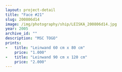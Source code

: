 ```yaml
---
layout: project-detail
title: "Face #21"
slug: 200806d14
image: /img/photography/ship/LEISKA_200806d14.jpg
year: 2005
archive_id: ""
description: "MSC TOGO"
prints: 
-   title: "Leinwand 60 cm x 80 cm"
    price: "1.000"
-   title: "Leinwand 90 cm x 120 cm"
    price: "2.000"
---
```

